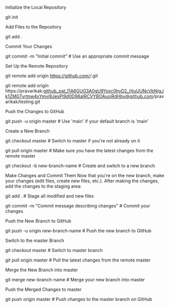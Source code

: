 Initialize the Local Repository

git init


Add Files to the Repository

git add .

Commit Your Changes

git commit -m "Initial commit" # Use an appropriate commit message


Set Up the Remote Repository

git remote add origin https://github.com/<your-username>/<repository-name>.git

git remote add origin https://pravarikak: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@github.com/pravarikak/testing.git


Push the Changes to GitHub

git push -u origin master # Use 'main' if your default branch is 'main'

Create a New Branch

git checkout master # Switch to master if you're not already on it

git pull origin master # Make sure you have the latest changes from the remote master

git checkout -b new-branch-name # Create and switch to a new branch

Make Changes and Commit Them
Now that you're on the new branch, make your changes (edit files, create new files, etc.). After making the changes, add the changes to the staging area:

git add . # Stage all modified and new files 

git commit -m "Commit message describing changes" # Commit your changes


Push the New Branch to GitHub

git push -u origin new-branch-name # Push the new branch to GitHub

Switch to the master Branch

git checkout master # Switch to master branch 

git pull origin master # Pull the latest changes from the remote master

Merge the New Branch into master

git merge new-branch-name # Merge your new branch into master

Push the Merged Changes to master

git push origin master # Push changes to the master branch on GitHub
